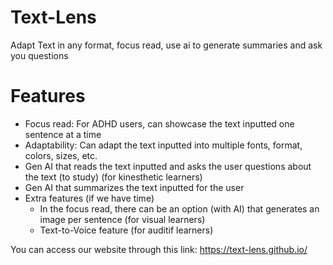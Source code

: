 # Text-Lens
Adapt Text in any format, focus read, use ai to generate summaries and ask you questions

# Features
- Focus read: For ADHD users, can showcase the text inputted one sentence at a time
- Adaptability: Can adapt the text inputted into multiple fonts, format, colors, sizes, etc.
- Gen AI that reads the text inputted and asks the user questions about the text (to study) (for kinesthetic learners)
- Gen AI that summarizes the text inputted for the user
- Extra features (if we have time)
  - In the focus read, there can be an option (with AI) that generates an image per sentence (for visual learners)
  - Text-to-Voice feature (for auditif learners)

You can access our website through this link: https://text-lens.github.io/
